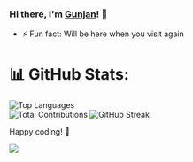 ### Hi there, I'm [Gunjan](../../../)! 👋

- ⚡ Fun fact: Will be here when you visit again



# 📊 GitHub Stats:
![Top Languages](https://github-readme-stats.vercel.app/api/top-langs/?username=Gunjan78&theme=dark&hide_border=false&include_all_commits=false&count_private=false&layout=compact)<br/>
![Total Contributions](https://github-readme-stats.vercel.app/api?username=Gunjan78&theme=dark&hide_border=false&include_all_commits=false&count_private=false)
![GitHub Streak](https://github-readme-streak-stats.herokuapp.com/?user=Gunjan78&theme=dark&hide_border=false)


Happy coding! 🚀   


[![](https://visitcount.itsvg.in/api?id=praval791&icon=0&color=0)](https://visitcount.itsvg.in)
